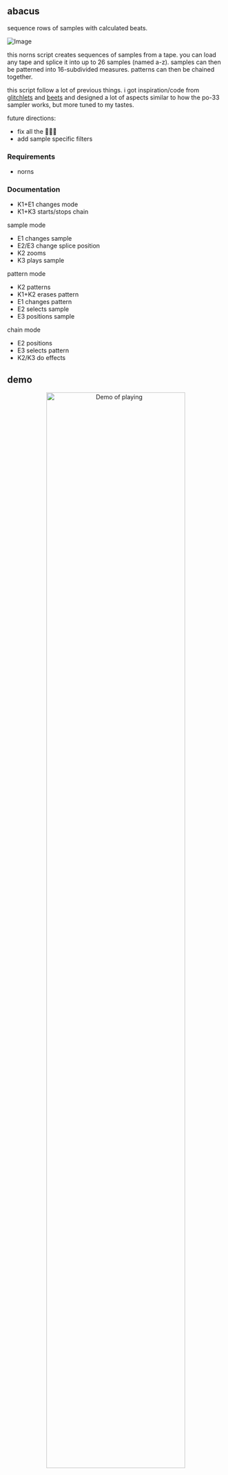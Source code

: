 
## abacus

sequence rows of samples with calculated beats.

![Image](https://user-images.githubusercontent.com/6550035/97828526-2956aa00-1c7c-11eb-9845-9a6b8000cf4c.gif)


this norns script creates sequences of samples from a tape. you can load any tape and splice it into up to 26 samples (named a-z). samples can then be patterned into 16-subdivided measures. patterns can then be chained together.

this script follow a lot of previous things. i got inspiration/code from [glitchlets](https://github.com/schollz/glitchlets) and [beets](https://llllllll.co/t/beets-1-0/30069) and designed a lot of aspects similar to how the po-33 sampler works, but more tuned to my tastes.

future directions:

- fix all the 🐛🐛🐛
- add sample specific filters

### Requirements

- norns

### Documentation

- K1+E1 changes mode
- K1+K3 starts/stops chain

sample mode

- E1 changes sample
- E2/E3 change splice position
- K2 zooms
- K3 plays sample

pattern mode

- K2 patterns
- K1+K2 erases pattern
- E1 changes pattern
- E2 selects sample
- E3 positions sample

chain mode

- E2 positions
- E3 selects pattern
- K2/K3 do effects

## demo 

<p align="center"><a href="https://www.instagram.com/p/CHDXh2QB_9L/"><img src="?" alt="Demo of playing" width=80%></a></p>

## my other norns

- [barcode](https://github.com/schollz/barcode): replays a buffer six times, at different levels & pans & rates & positions, modulated by lfos on every parameter.
- [blndr](https://github.com/schollz/blndr): a quantized delay with time morphing
- [clcks](https://github.com/schollz/clcks): a tempo-locked repeater
- [oooooo](https://github.com/schollz/oooooo): digital tape loops
- [piwip](https://github.com/schollz/piwip): play instruments while instruments play.
- [glitchlets](https://github.com/schollz/glitchlets): 
add glitching to everything.

## license 

mit 



